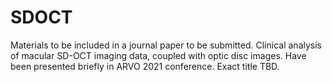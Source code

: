 # SDOCT
Materials to be included in a journal paper to be submitted.
Clinical analysis of macular SD-OCT imaging data, coupled with optic disc images.
Have been presented briefly in ARVO 2021 conference. Exact title TBD.